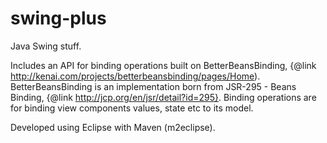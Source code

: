 swing-plus
==========

Java Swing stuff.

Includes an API for binding operations built on BetterBeansBinding, {@link http://kenai.com/projects/betterbeansbinding/pages/Home).
BetterBeansBinding is an implementation born from JSR-295 - Beans Binding, {@link http://jcp.org/en/jsr/detail?id=295}.
Binding operations are for binding view components values, state etc to its model.


Developed using Eclipse with Maven (m2eclipse).